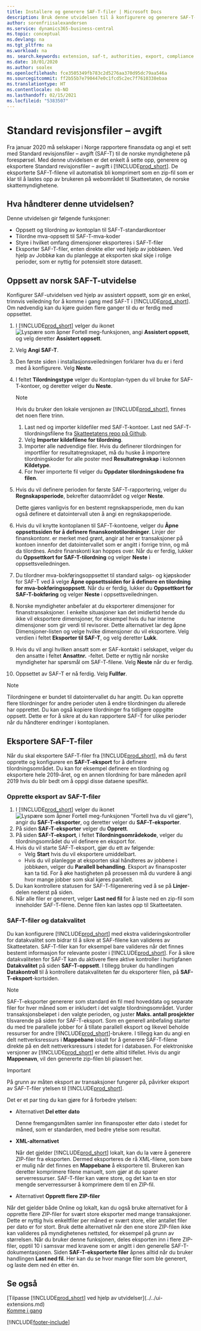 ```yaml
---
title: Installere og generere SAF-T-filer | Microsoft Docs
description: Bruk denne utvidelsen til å konfigurere og generere SAF-T-filer for de norske myndighetene, i Business Central.
author: sorenfriisalexandersen
ms.service: dynamics365-business-central
ms.topic: conceptual
ms.devlang: na
ms.tgt_pltfrm: na
ms.workload: na
ms. search.keywords: extension, saf-t, authorities, export, compliance
ms.date: 10/01/2020
ms.author: soalex
ms.openlocfilehash: fce3505349fb783c2d5276aa370d95dc79aa546a
ms.sourcegitcommit: ff2b55b7e790447e0c1fcd5c2ec7f7610338ebaa
ms.translationtype: HT
ms.contentlocale: nb-NO
ms.lasthandoff: 02/15/2021
ms.locfileid: "5383507"
---
```

# <a name="standard-audit-files---tax"></a>Standard revisjonsfiler – avgift

Fra januar 2020 må selskaper i Norge rapportere finansdata og angi et sett med Standard revisjonsfiler – avgift (SAF-T) til de norske myndighetene på forespørsel. Med denne utvidelsen er det enkelt å sette opp, generere og eksportere Standard revisjonsfiler – avgift i [!INCLUDE[prod_short](../../includes/prod_short.md)]. De eksporterte SAF-T-filene vil automatisk bli komprimert som en zip-fil som er klar til å lastes opp av brukeren på webområdet til Skatteetaten, de norske skattemyndighetene.  

## <a name="what-does-this-extensions-handle"></a>Hva håndterer denne utvidelsen?
Denne utvidelsen gir følgende funksjoner:
* Oppsett og tilordning av kontoplan til SAF-T-standardkontoer
* Tilordne mva-oppsett til SAF-T-mva-koder
* Styre i hvilket omfang dimensjoner eksporteres i SAF-T-filer
* Eksporter SAF-T-filer, enten direkte eller ved hjelp av jobbkøen. Ved hjelp av Jobbkø kan du planlegge at eksporten skal skje i rolige perioder, som er nyttig for potensielt store datasett.

## <a name="setup-of-the-norwegian-saf-t-extension"></a>Oppsett av norsk SAF-T-utvidelse
Konfigurer SAF-utvidelsen ved hjelp av assistert oppsett, som gir en enkel, trinnvis veiledning for å komme i gang med SAF-T i [!INCLUDE[prod_short](../../includes/prod_short.md)]. Om nødvendig kan du kjøre guiden flere ganger til du er ferdig med oppsettet.

1. I [!INCLUDE[prod_short](../../includes/prod_short.md)] velger du ikonet ![Lyspære som åpner Fortell meg-funksjonen](../../media/ui-search/search_small.png "Fortell hva du vil gjøre"), angi **Assistert oppsett**, og velg deretter **Assistert oppsett**.  
2. Velg **Angi SAF-T**.
3. Den første siden i installasjonsveiledningen forklarer hva du er i ferd med å konfigurere. Velg **Neste**.
4. I feltet **Tilordningstype** velger du Kontoplan-typen du vil bruke for SAF-T-kontoer, og deretter velger du **Neste**. 

   > [!Note]
   > Hvis du bruker den lokale versjonen av [!INCLUDE[prod_short](../../includes/prod_short.md)], finnes det noen flere trinn. 
   > 1. Last ned og importer kildefiler med SAF-T-kontoer. Last ned SAF-T-tilordningsfilene fra [Skatteetatens repo på Github](https://github.com/Skatteetaten/saf-t).
   > 2. Velg **Importer kildefilene for tilordning**.
   > 3. Importer alle nødvendige filer. Hvis du definerer tilordningen for importfiler for resultatregnskapet, må du huske å importere tilordningskoder for alle poster med **Resultatregnskap** i kolonnen **Kildetype**.
   > 4. For hver importerte fil velger du **Oppdater tilordningskodene fra filen**.

5. Hvis du vil definere perioden for første SAF-T-rapportering, velger du **Regnskapsperiode**, bekrefter dataområdet og velger **Neste**.

   Dette gjøres vanligvis for en bestemt regnskapsperiode, men du kan også definere et datointervall uten å angi en regnskapsperiode.
6. Hvis du vil knytte kontoplanen til SAF-T-kontoene, velger du **Åpne oppsettssiden for å definere finanskontotilordninger**. Linjer der finanskontonr. er merket med grønt, angir at her er transaksjoner på kontoen innenfor det datointervallet som er angitt i forrige trinn, og må da tilordnes. Andre finanskonti kan hoppes over. Når du er ferdig, lukker du **Oppsettkort for SAF-T-tilordning** og velger **Neste** i oppsettsveiledningen.
7. Du tilordner mva-bokføringsoppsettet til standard salgs- og kjøpskoder for SAF-T ved å velge **Åpne oppsettssiden for å definere en tilordning for mva-bokføringsoppsett**.  Når du er ferdig, lukker du **Oppsettkort for SAF-T-bokføring** og velger **Neste** i oppsettsveiledningen.
8. Norske myndigheter anbefaler at du eksporterer dimensjoner for finanstransaksjoner. I enkelte situasjoner kan det imidlertid hende du ikke vil eksportere dimensjoner, for eksempel hvis du har interne dimensjoner som gir verdi til revisorer. Dette alternativet lar deg åpne Dimensjoner-listen og velge hvilke dimensjoner du vil eksportere. Velg verdien i feltet **Eksporter til SAF-T**, og velg deretter **Lukk**.
9. Hvis du vil angi hvilken ansatt som er SAF-kontakt i selskapet, velger du den ansatte i feltet **Ansattnr.** -feltet. Dette er nyttig når norske myndigheter har spørsmål om SAF-T-filene. Velg **Neste** når du er ferdig.
10. Oppsettet av SAF-T er nå ferdig. Velg **Fullfør**.

> [!Note] 
> Tilordningene er bundet til datointervallet du har angitt. Du kan opprette flere tilordninger for andre perioder uten å endre tilordningen du allerede har opprettet. Du kan også kopiere tilordninger fra tidligere oppgitte oppsett. Dette er for å sikre at du kan rapportere SAF-T for ulike perioder når du håndterer endringer i kontoplanen.

## <a name="exporting-saf-t-files"></a>Eksportere SAF-T-filer
Når du skal eksportere SAF-T-filer fra [!INCLUDE[prod_short](../../includes/prod_short.md)], må du først opprette og konfigurere en **SAF-T-eksport** for å definere tilordningsområdet. Du kan for eksempel definere en tilordning og eksportere hele 2019-året, og en annen tilordning for bare måneden april 2019 hvis du blir bedt om å oppgi disse dataene spesifikt.

### <a name="to-create-an-export-of-saf-t-files"></a>Opprette eksport av SAF-T-filer  
1. I [!INCLUDE[prod_short](../../includes/prod_short.md)] velger du ikonet ![Lyspære som åpner Fortell meg-funksjonen](../../media/ui-search/search_small.png) "Fortell hva du vil gjøre"), angir du **SAF-T-eksporter**, og deretter velger du **SAF-T-eksporter**.  
2. På siden **SAF-T-eksporter** velger du **Opprett**.
3. På siden **SAF-T-eksport**, i feltet **Tilordningsområdekode**, velger du tilordningsområdet du vil definere en eksport for.
5. Hvis du vil starte SAF-T-eksport, gjør du ett av følgende: 
   * Velg **Start** hvis du vil eksportere umiddelbart.
   * Hvis du vil planlegge at eksporten skal håndteres av jobbene i jobbkøen, velger du **Parallell behandling**. Eksport av finansposter kan ta tid. For å øke hastigheten på prosessen må du vurdere å angi hvor mange jobber som skal kjøres parallelt. 
6. Du kan kontrollere statusen for SAF-T-filgenerering ved å se på **Linjer**-delen nederst på siden. 
7. Når alle filer er generert, velger **Last ned fil** for å laste ned en zip-fil som inneholder SAF-T-filene. Denne filen kan lastes opp til Skatteetaten.

### <a name="saf-t-files-and-data-quality"></a>SAF-T-filer og datakvalitet
Du kan konfigurere [!INCLUDE[prod_short](../../includes/prod_short.md)] med ekstra valideringskontroller for datakvalitet som bidrar til å sikre at SAF-filene kan valideres av Skatteetaten. SAF-T-filer kan for eksempel bare valideres når det finnes bestemt informasjon for relevante poster i [!INCLUDE[prod_short](../../includes/prod_short.md)]. For å sikre datakvaliteten for SAF-T kan du aktivere flere aktive kontroller i hurtigfanen **Datakvalitet** på siden **SAF-T-oppsett**. I tillegg bruker du handlingen **Datakontroll** til å kontrollere datakvaliteten før du eksporterer filen, på **SAF-T-eksport**-kortsiden.

> [!NOTE]
> SAF-T-eksporter genererer som standard én fil med hoveddata og separate filer for hver måned som er inkludert i det valgte tilordningsområdet. Vurder transaksjonsbeløpet i den valgte perioden, og juster **Maks. antall prosjekter** tilsvarende på siden for SAF-T-eksport. Som en generell anbefaling starter du med tre parallelle jobber for å tillate parallell eksport og likevel beholde ressurser for andre [!INCLUDE[prod_short](../../includes/prod_short.md)]-brukere. I tillegg kan du angi en delt nettverksressurs i **Mappebane** lokalt for å generere SAF-T-filene direkte på en delt nettverksressurs i stedet for i databasen. For elektroniske versjoner av [!INCLUDE[prod_short](../../includes/prod_short.md)] er dette alltid tilfellet. Hvis du angir **Mappenavn**, vil den genererte zip-filen bli plassert her. 


> [!IMPORTANT]
> På grunn av måten eksport av transaksjoner fungerer på, påvirker eksport av SAF-T-filer ytelsen til [!INCLUDE[prod_short](../../includes/prod_short.md)].

Det er et par ting du kan gjøre for å forbedre ytelsen:

* Alternativet **Del etter dato**

   Denne fremgangsmåten samler inn finansposter etter dato i stedet for måned, som er standarden, med bedre ytelse som resultat. 
   
* **XML-alternativet**

   Når det gjelder [!INCLUDE[prod_short](../../includes/prod_short.md)] lokalt, kan du la være å generere ZIP-filer fra eksporten. Dermed eksporteres de rå XML-filene, som bare er mulig når det finnes en **Mappebane** å eksportere til. Brukeren kan deretter komprimere filene manuelt, som gjør at du sparer serverressurser. SAF-T-filer kan være store, og det kan ta en stor mengde serverressurser å komprimere dem til en ZIP-fil. 
   
* Alternativet **Opprett flere ZIP-filer**

Når det gjelder både Online og lokalt, kan du også bruke alternativet for å opprette flere ZIP-filer for svært store eksporter med mange transaksjoner. Dette er nyttig hvis enkeltfiler per måned er svært store, eller antallet filer per dato er for stort. Bruk dette alternativet når den ene store ZIP-filen ikke kan valideres på myndighetenes nettsted, for eksempel på grunn av størrelsen. Når du bruker denne funksjonen, deles eksporten inn i flere ZIP-filer, opptil 10 i samsvar med kravene som er angitt i den generelle SAF-T-dokumentasjonen. Siden **SAF-T-eksporterte filer** åpnes alltid når du bruker handlingen **Last ned fil**. Her kan du se hvor mange filer som ble generert, og laste dem ned én etter én.  

## <a name="see-also"></a>Se også
[Tilpasse [!INCLUDE[prod_short](../../includes/prod_short.md)] ved hjelp av utvidelser](../../ui-extensions.md)  
[Komme i gang](../../product-get-started.md)


[!INCLUDE[footer-include](../../includes/footer-banner.md)]